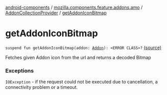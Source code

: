 [android-components](../../index.md) / [mozilla.components.feature.addons.amo](../index.md) / [AddonCollectionProvider](index.md) / [getAddonIconBitmap](./get-addon-icon-bitmap.md)

# getAddonIconBitmap

`suspend fun getAddonIconBitmap(addon: `[`Addon`](../../mozilla.components.feature.addons/-addon/index.md)`): <ERROR CLASS>?` [(source)](https://github.com/mozilla-mobile/android-components/blob/master/components/feature/addons/src/main/java/mozilla/components/feature/addons/amo/AddonCollectionProvider.kt#L101)

Fetches given Addon icon from the url and returns a decoded Bitmap

### Exceptions

`IOException` - if the request could not be executed due to cancellation,
a connectivity problem or a timeout.